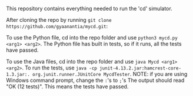 This repository contains everything needed to run the 'cd' simulator.

After cloning the repo by running `git clone https://github.com/gyaanantia/mycd.git`:

To use the Python file, cd into the repo folder and use `python3 mycd.py <arg1> <arg2>`.
The Python file has built in tests, so if it runs, all the tests have passed.
  
To use the Java files, cd into the repo folder and use `java Mycd <arg1> <arg2>`.
To run the tests, use `java -cp junit-4.13.2.jar:hamcrest-core-1.3.jar:. org.junit.runner.JUnitCore MycdTester`.
NOTE: if you are using Windows command prompt, change the `:`'s to `;`'s
The output should read "OK (12 tests)".
This means the tests have passed.

